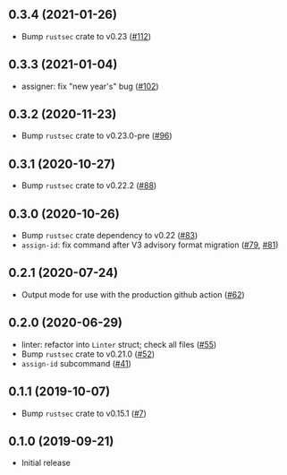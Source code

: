 ## 0.3.4 (2021-01-26)
- Bump `rustsec` crate to v0.23 ([#112])

[#112]: https://github.com/RustSec/rustsec-admin/pull/112

## 0.3.3 (2021-01-04)
- assigner: fix "new year's" bug ([#102])

[#102]: https://github.com/RustSec/rustsec-admin/pull/102

## 0.3.2 (2020-11-23) 
- Bump `rustsec` crate to v0.23.0-pre ([#96])

[#96]: https://github.com/RustSec/rustsec-admin/pull/96

## 0.3.1 (2020-10-27)
- Bump `rustsec` crate to v0.22.2 ([#88])

[#88]: https://github.com/RustSec/rustsec-admin/pull/88

## 0.3.0 (2020-10-26)
- Bump `rustsec` crate dependency to v0.22 ([#83])
- `assign-id`: fix command after V3 advisory format migration ([#79], [#81])

[#83]: https://github.com/RustSec/rustsec-admin/pull/83
[#81]: https://github.com/RustSec/rustsec-admin/pull/81
[#79]: https://github.com/RustSec/rustsec-admin/pull/79

## 0.2.1 (2020-07-24)
- Output mode for use with the production github action ([#62])

[#62]: https://github.com/RustSec/rustsec-admin/pull/62

## 0.2.0 (2020-06-29)
- linter: refactor into `Linter` struct; check all files ([#55])
- Bump `rustsec` crate to v0.21.0 ([#52])
- `assign-id` subcommand ([#41])

[#55]: https://github.com/RustSec/rustsec-admin/pull/55
[#52]: https://github.com/RustSec/rustsec-admin/pull/52
[#41]: https://github.com/RustSec/rustsec-admin/pull/41

## 0.1.1 (2019-10-07)
- Bump `rustsec` crate to v0.15.1 ([#7])

[#7]: https://github.com/RustSec/rustsec-admin/pull/7

## 0.1.0 (2019-09-21)
- Initial release
